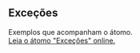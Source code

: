 ## Exceções

Exemplos que acompanham o átomo.  
[Leia o átomo "Exceções" online.](https://stepik.org/lesson/104334/step/1)